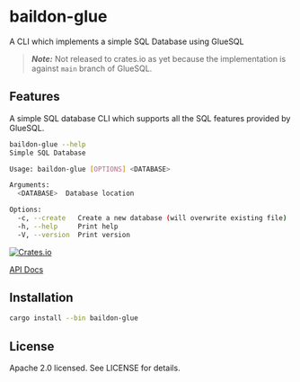 # baildon-glue

A CLI which implements a simple SQL Database using GlueSQL

> **_Note:_** Not released to crates.io as yet because the implementation is against `main` branch of GlueSQL.

## Features

A simple SQL database CLI which supports all the SQL features provided by GlueSQL.

```sh
baildon-glue --help
Simple SQL Database

Usage: baildon-glue [OPTIONS] <DATABASE>

Arguments:
  <DATABASE>  Database location

Options:
  -c, --create   Create a new database (will overwrite existing file)
  -h, --help     Print help
  -V, --version  Print version
```

[![Crates.io](https://img.shields.io/crates/v/baildon.svg)](https://crates.io/crates/baildon)

[API Docs](https://docs.rs/baildon/latest/baildon)

## Installation

```sh
cargo install --bin baildon-glue
```

## License

Apache 2.0 licensed. See LICENSE for details.
